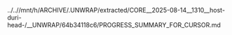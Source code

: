 ../..//mnt/h/ARCHIVE/.UNWRAP/extracted/CORE__2025-08-14__1310__host-duri-head-/__UNWRAP/64b34118c6/PROGRESS_SUMMARY_FOR_CURSOR.md